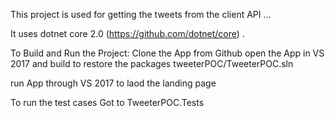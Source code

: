 
This project is used for getting the tweets from the client API ...

It uses dotnet core 2.0 (https://github.com/dotnet/core) .

To Build and Run the Project:
Clone the App from Github
open the App in VS 2017 and build to restore the packages
tweeterPOC/TweeterPOC.sln

run App through VS 2017 to laod the landing page

To run the test cases
Got to TweeterPOC.Tests
